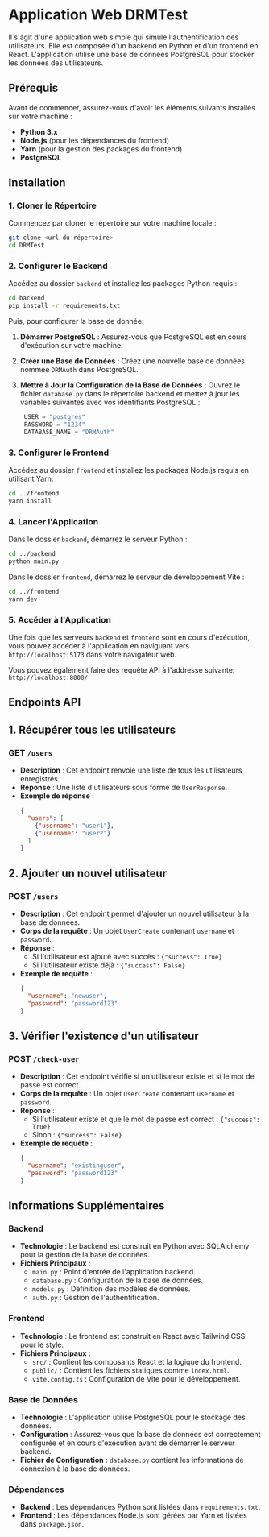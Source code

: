 # Application Web DRMTest

Il s'agit d'une application web simple qui simule l'authentification des utilisateurs. Elle est composée d'un backend en Python et d'un frontend en React. L'application utilise une base de données PostgreSQL pour stocker les données des utilisateurs.

## Prérequis

Avant de commencer, assurez-vous d'avoir les éléments suivants installés sur votre machine :

- **Python 3.x**
- **Node.js** (pour les dépendances du frontend)
- **Yarn** (pour la gestion des packages du frontend)
- **PostgreSQL**

## Installation

### 1. Cloner le Répertoire

Commencez par cloner le répertoire sur votre machine locale :

```bash
git clone <url-du-répertoire>
cd DRMTest
```

### 2. Configurer le Backend

Accédez au dossier `backend` et installez les packages Python requis :

```bash
cd backend
pip install -r requirements.txt
```

Puis, pour configurer la base de donnée:
1. **Démarrer PostgreSQL** : Assurez-vous que PostgreSQL est en cours d'exécution sur votre machine.
2. **Créer une Base de Données** : Créez une nouvelle base de données nommée `DRMAuth` dans PostgreSQL.
3. **Mettre à Jour la Configuration de la Base de Données** : Ouvrez le fichier `database.py` dans le répertoire backend et mettez à jour les variables suivantes avec vos identifiants PostgreSQL :
    
   ```python
    USER = "postgres"
    PASSWORD = "1234"
    DATABASE_NAME = "DRMAuth"
    ```
   
### 3. Configurer le Frontend

Accédez au dossier `frontend` et installez les packages Node.js requis en utilisant Yarn:

```bash
cd ../frontend
yarn install
```

### 4. Lancer l'Application

Dans le dossier `backend`, démarrez le serveur Python :

```bash
cd ../backend
python main.py
```

Dans le dossier `frontend`, démarrez le serveur de développement Vite :

```bash
cd ../frontend
yarn dev
```

### 5. Accéder à l'Application

Une fois que les serveurs `backend` et `frontend` sont en cours d'exécution, vous pouvez accéder à l'application en naviguant vers `http://localhost:5173` dans votre navigateur web.

Vous pouvez également faire des requête API à l'addresse suivante: `http://localhost:8000/`

## Endpoints API

## 1. Récupérer tous les utilisateurs

### **GET** `/users`

- **Description** : Cet endpoint renvoie une liste de tous les utilisateurs enregistrés.
- **Réponse** : Une liste d'utilisateurs sous forme de `UserResponse`.
- **Exemple de réponse** :
  ```json
  {
    "users": [
      {"username": "user1"},
      {"username": "user2"}
    ]
  }
  ```
  
## 2. Ajouter un nouvel utilisateur

### **POST** `/users`

- **Description** : Cet endpoint permet d'ajouter un nouvel utilisateur à la base de données.
- **Corps de la requête** : Un objet `UserCreate` contenant `username` et `password`.
- **Réponse** :
  - Si l'utilisateur est ajouté avec succès : `{"success": True}`
  - Si l'utilisateur existe déjà : `{"success": False}`
- **Exemple de requête** :
  ```json
  {
    "username": "newuser",
    "password": "password123"
  }
  ```
  
## 3. Vérifier l'existence d'un utilisateur

### **POST** `/check-user`

- **Description** : Cet endpoint vérifie si un utilisateur existe et si le mot de passe est correct.
- **Corps de la requête** : Un objet `UserCreate` contenant `username` et `password`.
- **Réponse** :
  - Si l'utilisateur existe et que le mot de passe est correct : `{"success": True}`
  - Sinon : `{"success": False}`
- **Exemple de requête** :
  ```json
  {
    "username": "existinguser",
    "password": "password123"
  }
  ```
  
## Informations Supplémentaires

### Backend
- **Technologie** : Le backend est construit en Python avec SQLAlchemy pour la gestion de la base de données.
- **Fichiers Principaux** :
  - `main.py` : Point d'entrée de l'application backend.
  - `database.py` : Configuration de la base de données.
  - `models.py` : Définition des modèles de données.
  - `auth.py` : Gestion de l'authentification.

### Frontend
- **Technologie** : Le frontend est construit en React avec Tailwind CSS pour le style.
- **Fichiers Principaux** :
  - `src/` : Contient les composants React et la logique du frontend.
  - `public/` : Contient les fichiers statiques comme `index.html`.
  - `vite.config.ts` : Configuration de Vite pour le développement.

### Base de Données
- **Technologie** : L'application utilise PostgreSQL pour le stockage des données.
- **Configuration** : Assurez-vous que la base de données est correctement configurée et en cours d'exécution avant de démarrer le serveur backend.
- **Fichier de Configuration** : `database.py` contient les informations de connexion à la base de données.

### Dépendances
- **Backend** : Les dépendances Python sont listées dans `requirements.txt`.
- **Frontend** : Les dépendances Node.js sont gérées par Yarn et listées dans `package.json`.

